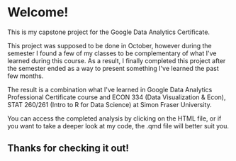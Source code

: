 # Welcome!
This is my capstone project for the Google Data Analytics Certificate.

This project was supposed to be done in October, however during the semester I found a few of my classes to be complementary of what I've learned during this course. As a result, I finally completed this project after the semester ended as a way to present something I've learned the past few months.

The result is a combination what I've learned in Google Data Analytics Professional Certificate course and ECON 334 (Data Visualization & Econ), STAT 260/261 (Intro to R for Data Science) at Simon Fraser University.

You can access the completed analysis by clicking on the HTML file, or if you want to take a deeper look at my code, the .qmd file will better suit you.

## Thanks for checking it out!

